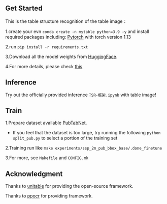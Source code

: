 ## Get Started
This is the table structure recognition of the table image：

1.create your evn `conda create -n mytable python=3.9 -y` and install required packages including: [Pytorch](https://pytorch.org/) with torch version 1.13

2.run `pip install -r requirements.txt`

3.Download all the model weights from [HuggingFace](https://huggingface.co/poloclub/UniTable/tree/main).

4.For more details, please check [this](https://github.com/poloclub/unitable)

## Inference
Try out the officially provided inference `TSR-框架.ipynb` with table image!

## Train
1.Prepare dataset available [PubTabNet](https://github.com/ibm-aur-nlp/PubTabNet).
- If you feel that the dataset is too large, try running the following `python split_pub.py` to select a portion of the training set

2.Training run like `make experiments/ssp_2m_pub_bbox_base/.done_finetune`

3.For more, see `Makefile` and `CONFIG.mk`

## Acknowledgment
Thanks to [unitable](https://github.com/poloclub/unitable) for providing the open-source framework.

Thanks to [ppocr](https://github.com/PaddlePaddle/PaddleOCR) for providing framework.

